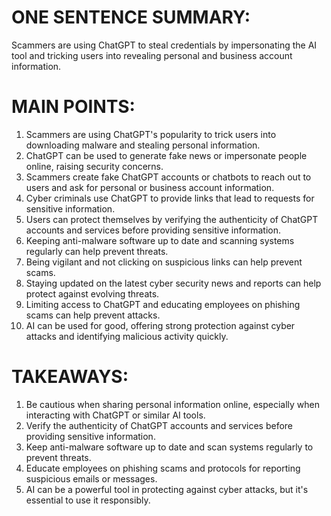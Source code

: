 # ONE SENTENCE SUMMARY:
Scammers are using ChatGPT to steal credentials by impersonating the AI tool and tricking users into revealing personal and business account information.

# MAIN POINTS:

1. Scammers are using ChatGPT's popularity to trick users into downloading malware and stealing personal information.
2. ChatGPT can be used to generate fake news or impersonate people online, raising security concerns.
3. Scammers create fake ChatGPT accounts or chatbots to reach out to users and ask for personal or business account information.
4. Cyber criminals use ChatGPT to provide links that lead to requests for sensitive information.
5. Users can protect themselves by verifying the authenticity of ChatGPT accounts and services before providing sensitive information.
6. Keeping anti-malware software up to date and scanning systems regularly can help prevent threats.
7. Being vigilant and not clicking on suspicious links can help prevent scams.
8. Staying updated on the latest cyber security news and reports can help protect against evolving threats.
9. Limiting access to ChatGPT and educating employees on phishing scams can help prevent attacks.
10. AI can be used for good, offering strong protection against cyber attacks and identifying malicious activity quickly.

# TAKEAWAYS:

1. Be cautious when sharing personal information online, especially when interacting with ChatGPT or similar AI tools.
2. Verify the authenticity of ChatGPT accounts and services before providing sensitive information.
3. Keep anti-malware software up to date and scan systems regularly to prevent threats.
4. Educate employees on phishing scams and protocols for reporting suspicious emails or messages.
5. AI can be a powerful tool in protecting against cyber attacks, but it's essential to use it responsibly.
